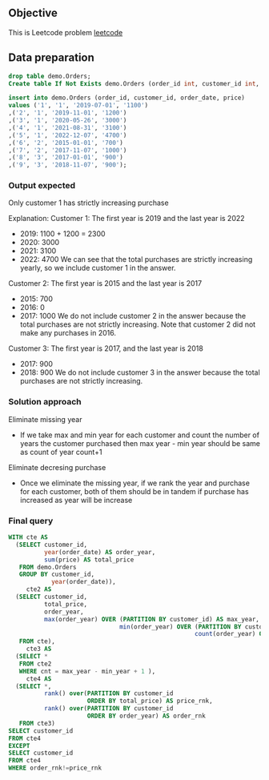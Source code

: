 ## Objective
This is Leetcode problem [leetcode](https://leetcode.com/problems/customers-with-strictly-increasing-purchases/)


## Data preparation

```sql
drop table demo.Orders;
Create table If Not Exists demo.Orders (order_id int, customer_id int, order_date date, price int);

insert into demo.Orders (order_id, customer_id, order_date, price) 
values ('1', '1', '2019-07-01', '1100')
,('2', '1', '2019-11-01', '1200')
,('3', '1', '2020-05-26', '3000')
,('4', '1', '2021-08-31', '3100')
,('5', '1', '2022-12-07', '4700')
,('6', '2', '2015-01-01', '700')
,('7', '2', '2017-11-07', '1000')
,('8', '3', '2017-01-01', '900')
,('9', '3', '2018-11-07', '900');
```

### Output expected
Only customer 1 has strictly increasing purchase

Explanation: 
Customer 1: The first year is 2019 and the last year is 2022
  - 2019: 1100 + 1200 = 2300
  - 2020: 3000
  - 2021: 3100
  - 2022: 4700
  We can see that the total purchases are strictly increasing yearly, so we include customer 1 in the answer.

Customer 2: The first year is 2015 and the last year is 2017
  - 2015: 700
  - 2016: 0
  - 2017: 1000
  We do not include customer 2 in the answer because the total purchases are not strictly increasing. Note that customer 2 did not make any purchases in 2016.

Customer 3: The first year is 2017, and the last year is 2018
  - 2017: 900
  - 2018: 900
 We do not include customer 3 in the answer because the total purchases are not strictly increasing.

### Solution approach

Eliminate missing year
  - If we take max and min year for each customer and count the number of years the customer purchased then max year - min year should be same as count of year count+1

Eliminate decresing purchase
  - Once we eliminate the missing year, if we rank the year and purchase for each customer, both of them should be in tandem if purchase has increased as year will be increase

### Final query
```sql
WITH cte AS
  (SELECT customer_id,
          year(order_date) AS order_year,
          sum(price) AS total_price
   FROM demo.Orders
   GROUP BY customer_id,
            year(order_date)),
     cte2 AS
  (SELECT customer_id,
          total_price,
          order_year,
          max(order_year) OVER (PARTITION BY customer_id) AS max_year,
                               min(order_year) OVER (PARTITION BY customer_id) AS min_year,
                                                    count(order_year) OVER (PARTITION BY customer_id) AS cnt
   FROM cte),
     cte3 AS
  (SELECT *
   FROM cte2
   WHERE cnt = max_year - min_year + 1 ),
     cte4 AS
  (SELECT *,
          rank() over(PARTITION BY customer_id
                      ORDER BY total_price) AS price_rnk,
          rank() over(PARTITION BY customer_id
                      ORDER BY order_year) AS order_rnk
   FROM cte3)
SELECT customer_id
FROM cte4
EXCEPT
SELECT customer_id
FROM cte4
WHERE order_rnk!=price_rnk
```

